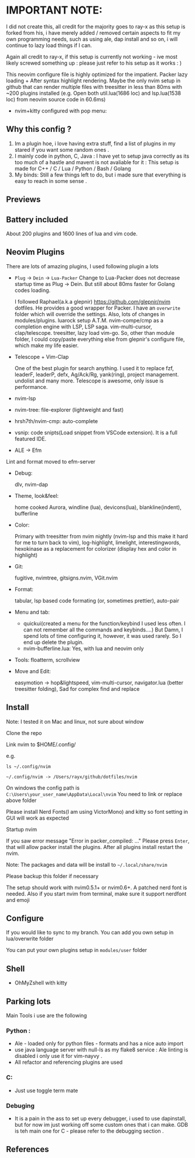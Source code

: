 
# IMPORTANT NOTE:

I did not create this, all credit for the majority goes to ray-x as this setup is forked from his, i have merely added / removed certain aspects to fit my own programming needs, such as using ale, dap install and so on, i will continue to lazy load things if I can.


Again all credit to ray-x, if this setup is currently not working - ive most likely screwed something up : please just refer to his setup as it works : )



This neovim configure file is highly optimized for the impatient. Packer lazy loading + After syntax highlight rendering. Maybe the
only nvim setup in github that can render multiple files with treesitter in less than 80ms with ~200 plugins installed
(e.g. Open both util.lua(1686 loc) and lsp.lua(1538 loc) from neovim source code in 60.6ms)

- nvim+kitty configured with pop menu:


## Why this config ?

1. Im a plugin hoe, i love having extra stuff, find a list of plugins in my stared if you want some random ones .
2. I mainly code in python, C, Java : I have yet to setup java correctly as its too much of a hastle and mavent is not
   avaliable for it : This setup is made for C++ / C / Lua / Python / Bash / Golang
3. My binds: Still a few things left to do, but i made sure that everything is easy to reach in some sense .

## Previews


## Battery included

About 200 plugins and 1600 lines of lua and vim code.


## Neovim Plugins

There are lots of amazing plugins,
I used following plugin a lots

- `Plug` -> `Dein` -> `Lua-Packer`
  Change to Lua-Packer does not
  decrease startup time as Plug -> Dein. But still about 80ms faster for Golang codes loading.

  I followed Raphael(a.k.a glepnir) https://github.com/glepnir/nvim dotfiles. He provides a good wrapper for
  Packer. I have an `overwrite` folder which will override the settings. Also, lots of changes in modules/plugins.
  luarock setup
  A.T.M. nvim-compe/cmp as a completion engine with LSP, LSP saga. vim-multi-cursor, clap/telescope. treesitter,
  lazy load vim-go. So, other than module folder, I could copy/paste everything else from glepnir's configure file,
  which make my life easier.

- Telescope + Vim-Clap

  One of the best plugin for search anything. I used it to replace fzf, leaderF, leaderP, defx, Ag/Ack/Rg, yank(ring), project management. undolist and many more. Telescope is awesome, only issue is performance.

- nvim-lsp

- nvim-tree: file-explorer (lightweight and fast)
- hrsh7th/nvim-cmp: auto-complete
- vsnip: code snipts(Load snippet from VSCode extension). It is a full featured IDE.
- ALE -> Efm

Lint and format moved to efm-server


- Debug:

  dlv, nvim-dap

- Theme, look&feel:

  home cooked Aurora, windline (lua), devicons(lua), blankline(indent), bufferline

- Color:

  Primary with treesitter from nvim nightly (nvim-lsp and this make it hard for me to turn back to vim), log-highlight, limelight, interestingwords,
  hexokinase as a replacement for colorizer (display hex and color in highlight)

- Git:

  fugitive, nvimtree, gitsigns.nvim, VGit.nvim

- Format:

  tabular, lsp based code formating (or, sometimes prettier), auto-pair

- Menu and tab:

  - quickui(created a menu for the function/keybind I used less often. I can not remember all the commands and keybinds....)
    But Damn, I spend lots of time configuring it, however, it was used rarely. So I end up delete the plugin.
  - nvim-bufferline.lua: Yes, with lua and neovim only

- Tools: floatterm, scrollview

- Move and Edit:

  easymotion -> hop&lightspeed, vim-multi-cursor, navigator.lua (better treesitter folding), Sad for complex find and replace

## Install

Note: I tested it on Mac and linux, not sure about window

Clone the repo

Link nvim to $HOME/.config/

e.g.

```
ls ~/.config/nvim

~/.config/nvim -> /Users/rayx/github/dotfiles/nvim

```

On windows the config path is
`C:\Users\your_user_name\AppData\Local\nvim`
You need to link or replace above folder

Please install Nerd Fonts(I am using VictorMono) and kitty so font setting in GUI will work as expected

Startup nvim

If you saw error message "Error in packer_compiled: ..." Please press `Enter`, that will allow packer install the plugins.
After all plugins install restart the nvim.

Note:
The packages and data will be install to
`~/.local/share/nvim`

Please backup this folder if necessary

The setup should work with nvim0.5.1+ or nvim0.6+. A patched nerd font is needed. Also if you start nvim from terminal,
make sure it support nerdfont and emoji

## Configure

If you would like to sync to my branch. You can add you own setup in lua/overwrite folder

You can put your own plugins setup in `modules/user` folder

## Shell

- OhMyZshell with kitty


## Parking lots

Main Tools i use are the following

### Python :
 - Ale - loaded only for python files - formats and has a nice auto import
 - use java language server with null-ls as my flake8 service : Ale linting is disabled i only use it for vim-nayvy .
 - All refactor and referencing plugins are used

### C:
- Just use toggle term mate

### Debuging
- It is a pain in the ass to set up every debugger, i used to use dapinstall, but for now im just working off some
custom ones that i can make. GDB is teh main one for C - please refer to the debugging section .

## References
